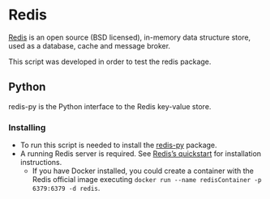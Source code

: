# Redis

[Redis](https://redis.io/) is an open source (BSD licensed), in-memory data structure store, used as a database, cache and message broker.

This script was developed in order to test the redis package.

## Python

redis-py is the Python interface to the Redis key-value store.

### Installing

- To run this script is needed to install the [redis-py](https://pypi.org/project/redis/) package.
- A running Redis server is required. See [Redis’s quickstart](https://redis.io/topics/quickstart) for installation instructions.
  - If you have Docker installed, you could create a container with the Redis official image executing `docker run --name redisContainer -p 6379:6379 -d redis`.
